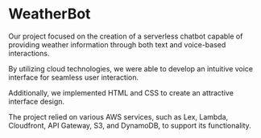 # WeatherBot
Our project focused on the creation of a serverless chatbot capable of providing weather information through both text and voice-based interactions. 

By utilizing cloud technologies, we were able to develop an intuitive voice interface for seamless user interaction. 

Additionally, we implemented HTML and CSS to create an attractive interface design. 

The project relied on various AWS services, such as Lex, Lambda, Cloudfront, API Gateway, S3, and DynamoDB, to support its functionality.
